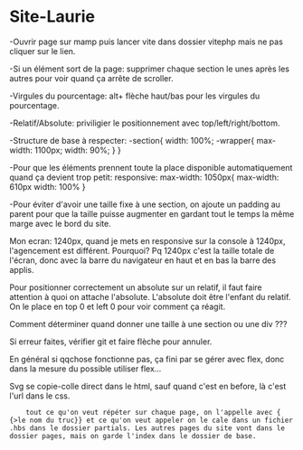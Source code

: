 # Site-Laurie

-Ouvrir page sur mamp
puis lancer vite dans dossier vitephp
mais ne pas cliquer sur le lien.

-Si un élément sort de la page: supprimer chaque section le unes après les autres pour voir quand ça arrête de scroller.

-Virgules du pourcentage: alt+ flèche haut/bas pour les virgules du pourcentage.

-Relatif/Absolute: priviligier le positionnement avec top/left/right/bottom.

-Structure de base à respecter:
    -section{
        width: 100%;
        -wrapper{
            max-width: 1100px;
            width: 90%;
        }
    }

-Pour que les éléments prennent toute la place disponible automatiquement quand ça devient trop petit:
responsive: max-width: 1050px{
    max-width: 610px
    width: 100%
}


-Pour éviter d'avoir une taille fixe à une section, on ajoute un padding au parent pour que la taille puisse augmenter en gardant tout le temps la même marge avec le bord du site.


Mon ecran: 1240px, quand je mets en responsive sur la console à 1240px, l'agencement est différent. Pourquoi?
Pq 1240px c'est la taille totale de l'écran, donc avec la barre du navigateur en haut et en bas la barre des applis.

Pour positionner correctement un absolute sur un relatif, il faut faire attention à quoi on attache l'absolute. L'absolute doit être l'enfant du relatif. On le place en top 0 et left 0 pour voir comment ça réagit.


Comment déterminer quand donner une taille à une section ou une div ???

Si erreur faites, vérifier git et faire flèche pour annuler.

En général si qqchose fonctionne pas, ça fini par se gérer avec flex, donc dans la mesure du possible utiliser flex...

Svg se copie-colle direct dans le html, sauf quand c'est en before, là c'est l'url dans le css.

        tout ce qu'on veut répéter sur chaque page, on l'appelle avec { {>le nom du truc}} et ce qu'on veut appeler on le cale dans un fichier .hbs dans le dossier partials. Les autres pages du site vont dans le dossier pages, mais on garde l'index dans le dossier de base.